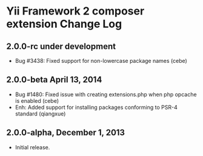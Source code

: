 Yii Framework 2 composer extension Change Log
=============================================

2.0.0-rc under development
--------------------------

- Bug #3438: Fixed support for non-lowercase package names (cebe)

2.0.0-beta April 13, 2014
-------------------------

- Bug #1480: Fixed issue with creating extensions.php when php opcache is enabled (cebe)
- Enh: Added support for installing packages conforming to PSR-4 standard (qiangxue)

2.0.0-alpha, December 1, 2013
-----------------------------

- Initial release.
